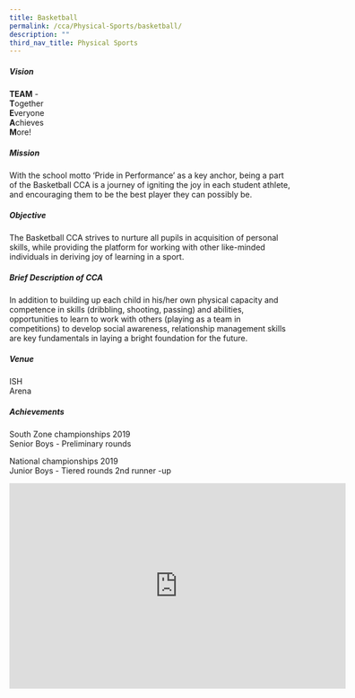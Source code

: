 ```yaml
---
title: Basketball
permalink: /cca/Physical-Sports/basketball/
description: ""
third_nav_title: Physical Sports
---
```

##### Vision

**TEAM** -  
**T**ogether  
**E**veryone  
**A**chieves  
**M**ore!  
  

##### Mission

With the school motto ‘Pride in Performance’ as a key anchor, being a part of the Basketball CCA is a journey of igniting the joy in each student athlete, and encouraging them to be the best player they can possibly be.

  

##### Objective

The Basketball CCA strives to nurture all pupils in acquisition of personal skills, while providing the platform for working with other like-minded individuals in deriving joy of learning in a sport.

  

##### Brief Description of CCA

In addition to building up each child in his/her own physical capacity and competence in skills (dribbling, shooting, passing) and abilities, opportunities to learn to work with others (playing as a team in competitions) to develop social awareness, relationship management skills are key fundamentals in laying a bright foundation for the future.

  

##### Venue

ISH    
Arena

  

##### Achievements

South Zone championships 2019   
Senior Boys - Preliminary rounds


National championships 2019   
Junior Boys - Tiered rounds 2nd runner -up

<center><iframe allowfullscreen="true" height="366" width="600" frameborder="0" src="https://docs.google.com/presentation/d/e/2PACX-1vTlUhMpHD6oap0WYMrjkZcKejIS9ExiJXb33IdFG1cWpf95V89p2cZww0xzaIbvcoZPjr51RgU4wA7T/embed?start=false&amp;loop=false&amp;delayms=3000"></iframe></center>